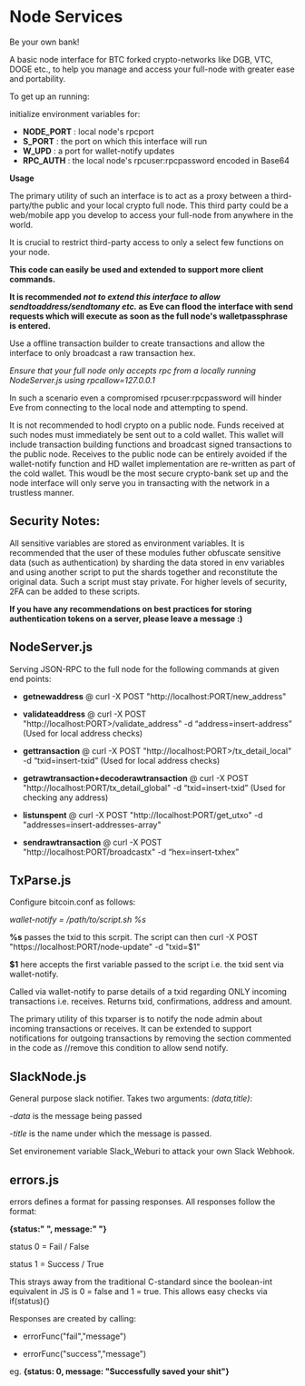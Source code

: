 # Node Services
Be your own bank!

A basic node interface for BTC forked crypto-networks like DGB, VTC, DOGE etc., to help you manage and access your full-node with greater ease and portability.  

To get up an running:

initialize environment variables for:
 - **NODE_PORT** : local node's rpcport 
 - **S_PORT** : the port on which this interface will run 
 - **W_UPD** : a port for wallet-notify updates
 - **RPC_AUTH** : the local node's rpcuser:rpcpassword encoded in Base64
 
 **Usage**
 
The primary utility of such an interface is to act as a proxy between a third-party/the public and your local crypto full node. This third party could be a web/mobile app you develop to access your full-node from anywhere in the world.

It is crucial to restrict third-party access to only a select few functions on your node. 

**This code can easily be used and extended to support more client commands.**

**It is recommended _not to extend this interface to allow sendtoaddress/sendtomany etc._ as Eve can flood the interface with send requests which will execute as soon as the full node's walletpassphrase is entered.**

Use a offline transaction builder to create transactions and allow the interface to only broadcast a raw transaction hex.

*Ensure that your full node only accepts rpc from a locally running NodeServer.js using rpcallow=127.0.0.1*

In such a scenario even a compromised rpcuser:rpcpassword will hinder Eve from connecting to the local node and attempting to spend.  

It is not recommended to hodl crypto on a public node. Funds received at such nodes must immediately be sent out to a cold wallet. This wallet will include transaction building functions and broadcast signed transactions to the public node. Receives to the public node can be entirely avoided if the wallet-notify function and HD wallet implementation are re-written as part of the cold wallet. This woudl be the most secure crypto-bank set up and the node interface will only serve you in transacting with the network in a trustless manner. 

## Security Notes:
All sensitive variables are stored as environment variables. 
It is recommended that the user of these modules futher obfuscate sensitive data (such as authentication) by sharding the data stored in env variables and using another script to put the shards together and reconstitute the original data. Such a script must stay private. For higher levels of security, 2FA can be added to these scripts.

**If you have any recommendations on best practices for storing authentication tokens on a server, please leave a message :)**

## NodeServer.js

Serving JSON-RPC to the full node for the following commands at given end points:

- **getnewaddress** @ curl -X POST "http://localhost:PORT/new_address"

- **validateaddress** @ curl -X POST "http://localhost:PORT>/validate_address" -d “address=insert-address” (Used for local address checks)

- **gettransaction** @ curl -X POST "http://localhost:PORT>/tx_detail_local" -d “txid=insert-txid” (Used for local address checks)

- **getrawtransaction+decoderawtransaction** @ curl -X POST "http://localhost:PORT/tx_detail_global" -d “txid=insert-txid” (Used for checking any address)

- **listunspent** @ curl -X POST "http://localhost:PORT/get_utxo" -d "addresses=insert-addresses-array"

- **sendrawtransaction** @ curl -X POST "http://localhost:PORT/broadcastx" -d “hex=insert-txhex”


## TxParse.js
Configure bitcoin.conf as follows:

*wallet-notify = /path/to/script.sh %s*

**%s** passes the txid to this scrpit. The script can then curl -X POST "https://localhost:PORT/node-update" -d "txid=$1"

**$1** here accepts the first variable passed to the script i.e. the txid sent via wallet-notify.

Called via wallet-notify to parse details of a txid regarding ONLY incoming transactions i.e. receives.
Returns txid, confirmations, address and amount.

The primary utility of this txparser is to notify the node admin about incoming transactions or receives. 
It can be extended to support notifications for outgoing transactions by removing the section commented in the code as //remove this condition to allow send notify.


## SlackNode.js

General purpose slack notifier. Takes two arguments: *(data,title)*:

-*data* is the message being passed 

-*title* is the name under which the message is passed.

Set environement variable Slack_Weburi to attack your own Slack Webhook.

## errors.js

errors defines a format for passing responses. All responses follow the format: 

**{status:" ", message:" "}**

status 0 = Fail / False

status 1 = Success / True

This strays away from the traditional C-standard since the boolean-int equivalent in JS is 0 = false and 1 = true. 
This allows easy checks via if(status){}

Responses are created by calling:

- errorFunc("fail","message") 

- errorFunc("success","message")

eg. **{status: 0, message: "Successfully saved your shit"}**


